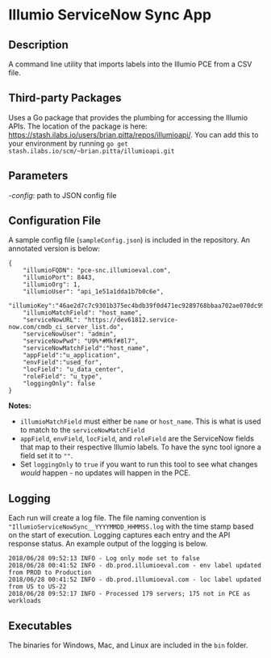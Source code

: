 # Illumio ServiceNow Sync App

## Description
A command line utility that imports labels into the Illumio PCE from a CSV file.

## Third-party Packages
Uses a Go package that provides the plumbing for accessing the Illumio APIs. The location of the package is here: https://stash.ilabs.io/users/brian.pitta/repos/illumioapi/. You can add this to your environment by running `go get stash.ilabs.io/scm/~brian.pitta/illumioapi.git`

## Parameters
*_-config_*: path to JSON config file

## Configuration File
A sample config file (`sampleConfig.json`) is included in the repository. An annotated version is below:
```
{
    "illumioFQDN": "pce-snc.illumioeval.com",
    "illumioPort": 8443,
    "illumioOrg": 1,
    "illumioUser": "api_1e51a1dda1b7b0c6e",
    "illumioKey":"46ae2d7c7c9301b375ec4bdb39f0d471ec9289768bbaa702ae070dc9934a5223",
    "illumioMatchField": "host_name",
    "serviceNowURL": "https://dev61812.service-now.com/cmdb_ci_server_list.do",
    "serviceNowUser": "admin",
    "serviceNowPwd": "U9%*#Mkf#8l7",
    "serviceNowMatchField":"host_name",
    "appField":"u_application",
    "envField":"used_for",
    "locField": "u_data_center",
    "roleField": "u_type",
    "loggingOnly": false
}
 ```
**Notes:**
* `illumioMatchField` must either be `name` or `host_name`. This is what is used to match to the `serviceNowMatchField`
* `appField`, `envField`, `locField`, and `roleField` are the ServiceNow fields that map to their respective Illumio labels. To have the sync tool ignore a field set it to `""`.
* Set `loggingOnly` to `true` if you want to run this tool to see what changes *would* happen - no updates will happen in the PCE.

## Logging
Each run will create a log file. The file naming convention is `"IllumioServiceNowSync__YYYYMMDD_HHMMSS.log` with the time stamp based on the start of execution. Logging captures each entry and the API response status. An example output of the logging is below.

```
2018/06/28 09:52:13 INFO - Log only mode set to false
2018/06/28 00:41:52 INFO - db.prod.illumioeval.com - env label updated from PROD to Production
2018/06/28 00:41:52 INFO - db.prod.illumioeval.com - loc label updated from US to US-22
2018/06/28 09:52:17 INFO - Processed 179 servers; 175 not in PCE as workloads
```

## Executables
The binaries for Windows, Mac, and Linux are included in the `bin` folder.
